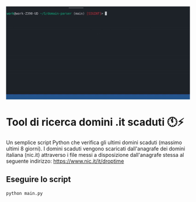 ![Example](assets/intro.gif)

# Tool di ricerca domini .it scaduti 🕚⚡️

Un semplice script Python che verifica gli ultimi domini scaduti (massimo ultimi 8 giorni).
I domini scaduti vengono scaricati dall'anagrafe dei domini italiana (nic.it) attraverso i file messi a disposizione dall'anagrafe stessa
al seguente indirizzo: https://www.nic.it/it/droptime

## Eseguire lo script
```
python main.py
```